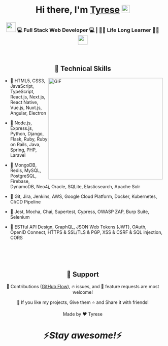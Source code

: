 <div align="center">
   <h1>Hi there, I'm <a href="#">Tyrese</a> <img src="https://media.giphy.com/media/hvRJCLFzcasrR4ia7z/giphy.gif" width="25px"> </h1>
</div>



<div align="center">
<h3><img src="https://media.giphy.com/media/WUlplcMpOCEmTGBtBW/giphy.gif" width="30"> 💻 Full Stack Web Developer 💻 | 👨‍⚖️ Life Long Learner 👨‍⚖️ <img src="https://media.giphy.com/media/WUlplcMpOCEmTGBtBW/giphy.gif" width="30"></h3>
</div>

<br />

<h2 align="center">🌟 Technical Skills</h2>

<img align="right" height="320px" width="360px" alt="GIF" src="https://media.giphy.com/media/3FjEPbKqEPhPpmC8uY/giphy.gif" />

 - 🥀 HTML5, CSS3, JavaScript, TypeScript, React.js, Next.js, React Native, Vue.js, Nuxt.js, Angular, Electron
 
 - 🚀 Node.js, Express.js, Python, Django, Flask, Ruby, Ruby on Rails, Java, Spring, PHP, Laravel
 
 - 🏰 MongoDB, Redis, MySQL, PostgreSQL, Firebase, DynamoDB, Neo4j, Oracle, SQLite, Elasticsearch, Apache Solr
  
 - 🛫 Git, Jira, Jenkins, AWS, Google Cloud Platform, Docker, Kubernetes, CI/CD Pipeline
 
 - 🔭 Jest, Mocha, Chai, Supertest, Cypress, OWASP ZAP, Burp Suite, Selenium
 
 - 🏯 ESTful API Design, GraphQL, JSON Web Tokens (JWT), OAuth, OpenID Connect, HTTPS & SSL/TLS & PGP, XSS & CSRF & SQL injection, CORS
 
<br />
<br />
<br />

<h2 align="center">🤝 Support</h2>

<p align="center">🎀 Contributions (<a href="https://guides.github.com/introduction/flow" title="GitHub flow">GitHub Flow</a>), 🔥 issues, and 🥮 feature requests are most welcome!</p>

<p align="center">💙 If you like my projects, Give them ⭐ and Share it with friends!</p>
</p>
<p align="center">Made by ❤️ Tyrese</p>

<h1 align='center'>⚡️<i>Stay awesome!</i>⚡️</h1>
